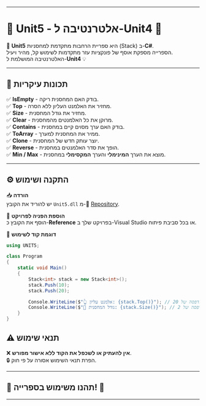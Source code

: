 
---

# 🚀 **Unit5 - אלטרנטיבה ל-Unit4** 🚀  

📌 **Unit5** היא ספריית הרחבות מתקדמת למחסניות (Stack) ב-**C#**.  
הספרייה מספקת אוסף של פונקציות עזר מתקדמות לשימוש קל, מהיר ויעיל.  
האלטרנטיבה המושלמת ל-**Unit4** 💡  

---

## 🎯 **תכונות עיקריות**  

✅ **IsEmpty** - בודק האם המחסנית ריקה.  
✅ **Top** - מחזיר את האלמנט העליון ללא הסרה.  
✅ **Size** - מחזיר את גודל המחסנית.  
✅ **Clear** - מרוקן את כל האלמנטים מהמחסנית.  
✅ **Contains** - בודק האם ערך מסוים קיים במחסנית.  
✅ **ToArray** - ממיר את המחסנית למערך.  
✅ **Clone** - יוצר עותק חדש של המחסנית.  
✅ **Reverse** - הופך את סדר האלמנטים במחסנית.  
✅ **Min / Max** - מוצא את הערך **המינימלי** והערך **המקסימלי** במחסנית.  

---

## ⚙️ **התקנה ושימוש**  

📥 **הורדה**  
יש להוריד את הקובץ `Unit5.dll` מ-📂 [Repository](https://github.com/MichoWorks/Unit5).  

🔧 **הוספת הפניה לפרויקט**  
הוסף את הקובץ כ-**Reference** בפרויקט שלך ב-Visual Studio או בכל סביבת פיתוח.  

📝 **דוגמת קוד לשימוש**  

```csharp
using UNIT5;

class Program
{
    static void Main()
    {
        Stack<int> stack = new Stack<int>();
        stack.Push(10);
        stack.Push(20);

        Console.WriteLine($"👆 אלמנט עליון: {stack.Top()}"); // הדפסה של 20
        Console.WriteLine($"📏 גודל המחסנית: {stack.Size()}"); // הדפסה של 2
    }
}
```



## ⚠️ **תנאי שימוש**  
❌ **אין להעתיק או לשכפל את הקוד ללא אישור מפורש**.  
🔒 הפרת תנאי השימוש אסורה על פי חוק.  

---

## 🎉 **תהנו משימוש בספרייה!** 🚀  

---

